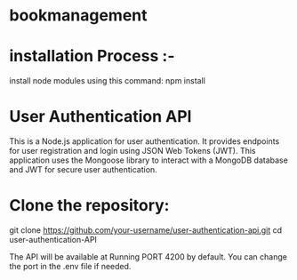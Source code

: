 # bookmanagement

# installation Process :-  
install node modules using this command:  npm install

# User Authentication API     
This is a Node.js application for user authentication. It provides endpoints for user registration and login using JSON Web Tokens (JWT). This application uses the Mongoose library to interact with a MongoDB database and JWT for secure user authentication.


# Clone the repository:      
git clone https://github.com/your-username/user-authentication-api.git
cd user-authentication-API

The API will be available at Running PORT 4200 by default. You can change the port in the .env file if needed.




 

